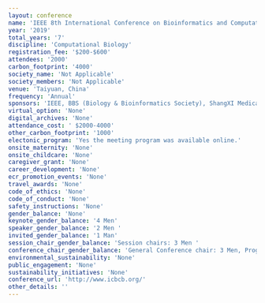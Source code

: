 ```yaml
---
layout: conference 
name: 'IEEE 8th International Conference on Bioinformatics and Computational Biology (ICBCB)'
year: '2019'
total_years: '7'
discipline: 'Computational Biology'
registration_fee: '$200-$600'
attendees: '2000'
carbon_footprint: '4000'
society_name: 'Not Applicable'
society_members: 'Not Applicable'
venue: 'Taiyuan, China'
frequency: 'Annual'
sponsors: 'IEEE, BBS (Biology & Bioinformatics Society), ShangXI Medical University, college of life sciences Zhejiang university, '
virtual_option: 'None'
digital_archives: 'None'
attendance_cost: ' $2000-4000'
other_carbon_footprint: '1000'
electonic_program: 'Yes the meeting program was available online.'
onsite_maternity: 'None'
onsite_childcare: 'None'
caregiver_grant: 'None'
career_development: 'None'
ecr_promotion_events: 'None'
travel_awards: 'None'
code_of_ethics: 'None'
code_of_conduct: 'None'
safety_instructions: 'None'
gender_balance: 'None'
keynote_gender_balance: '4 Men'
speaker_gender_balance: '2 Men '
invited_gender_balance: '1 Man'
session_chair_gender_balance: 'Session chairs: 3 Men '
conference_chair_gender_balance: 'General Conference chair: 3 Men, Program Chairs: 5 Men'
environmental_sustainability: 'None'
public_engagement: 'None'
sustainability_initiatives: 'None'
conference_url: 'http://www.icbcb.org/'
other_details: ''
---
```

